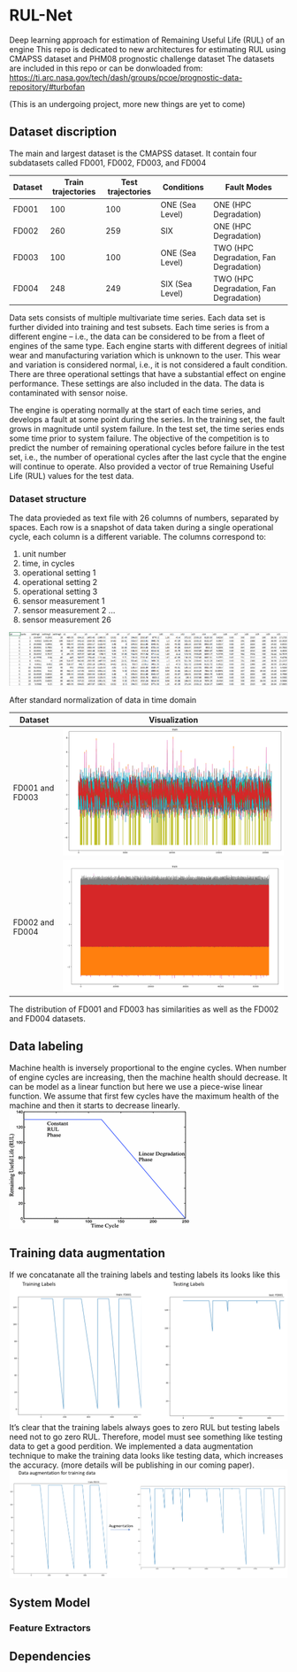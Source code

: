 # RUL-Net
Deep learning approach for estimation of Remaining Useful Life (RUL) of an engine
This repo is dedicated to new architectures for estimating RUL using CMAPSS dataset and PHM08 prognostic challenge dataset
The datasets are included in this repo or can be donwloaded from: https://ti.arc.nasa.gov/tech/dash/groups/pcoe/prognostic-data-repository/#turbofan 

(This is an undergoing project, more new things are yet to come)

## Dataset discription
The main and largest dataset is the CMAPSS dataset. It contain four subdatasets called FD001, FD002, FD003, and FD004

| Dataset | Train trajectories | Test trajectories | Conditions | Fault Modes |
| ------- | ------------------ | ----------------- | ---------- | ----------- |
| FD001 | 100 | 100 | ONE (Sea Level) | ONE (HPC Degradation) |
| FD002 | 260 | 259 | SIX | ONE (HPC Degradation) |
| FD003 | 100 | 100 | ONE (Sea Level) | TWO (HPC Degradation, Fan Degradation) |
| FD004 | 248 | 249 | SIX (Sea Level) | TWO (HPC Degradation, Fan Degradation) |

Data sets consists of multiple multivariate time series. Each data set is further divided into training and test subsets. Each time series is from a different engine – i.e., the data can be considered to be from a fleet of engines of the same type. Each engine starts with different degrees of initial wear and manufacturing variation which is unknown to the user. This wear and variation is considered normal, i.e., it is not considered a fault condition. There are three operational settings that have a substantial effect on engine performance. These settings are also included in the data. The data is contaminated with sensor noise.

The engine is operating normally at the start of each time series, and develops a fault at some point during the series. In the training set, the fault grows in magnitude until system failure. In the test set, the time series ends some time prior to system failure. The objective of the competition is to predict the number of remaining operational cycles before failure in the test set, i.e., the number of operational cycles after the last cycle that the engine will continue to operate. Also provided a vector of true Remaining Useful Life (RUL) values for the test data.

### Dataset structure 

The data provieded as text file with 26 columns of numbers, separated by spaces. Each row is a snapshot of data taken during a single operational cycle, each column is a different variable. The columns correspond to:
1)	unit number
2)	time, in cycles
3)	operational setting 1
4)	operational setting 2
5)	operational setting 3
6)	sensor measurement  1
7)	sensor measurement  2
...
26)	sensor measurement  26

![Screenshot](screenshots/CMAPSSData_snapshot.PNG)

After standard normalization of data in time domain 

| Dataset | Visualization |
| ------- | --------------|
| FD001 and FD003| ![Screenshot](screenshots/training_data_plot0103.PNG) |
| FD002 and FD004| ![Screenshot](screenshots/training_data_plot0204.PNG) |

The distribution of FD001 and FD003 has similarities as well as the FD002 and FD004 datasets.
## Data labeling
Machine health is inversely proportional to the engine cycles. When number of engine cycles are increasing, then the machine health should decrease. It can be model as a linear function but here we use a piece-wise linear function. We assume that first few cycles have the maximum health of the machine and then it starts to decrease linearly.   
![Screenshot](screenshots/piece-wise.gif)
## Training data augmentation
If we concatanate all the training labels and testing labels its looks like this 
![Screenshot](screenshots/training_testing_labels.PNG)
It’s clear that the training labels always goes to zero RUL but testing labels need not to go zero RUL. Therefore, model must see something like testing data to get a good perdition. We implemented a data augmentation technique to make the training data looks like testing data, which increases the accuracy. (more details will be publishing in our coming paper).
![Screenshot](screenshots/data_augmentation.PNG)
## System Model

### Feature Extractors
## Dependencies 
